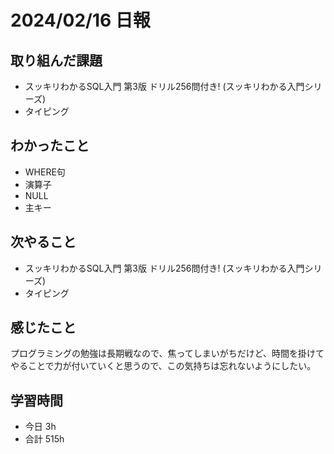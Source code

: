 # 2024/02/16 日報

## 取り組んだ課題
- スッキリわかるSQL入門 第3版 ドリル256問付き! (スッキリわかる入門シリーズ)
- タイピング

## わかったこと
- WHERE句
- 演算子
- NULL
- 主キー

## 次やること
- スッキリわかるSQL入門 第3版 ドリル256問付き! (スッキリわかる入門シリーズ)
- タイピング

## 感じたこと
プログラミングの勉強は長期戦なので、焦ってしまいがちだけど、時間を掛けてやることで力が付いていくと思うので、この気持ちは忘れないようにしたい。

## 学習時間
- 今日 3h
- 合計 515h

